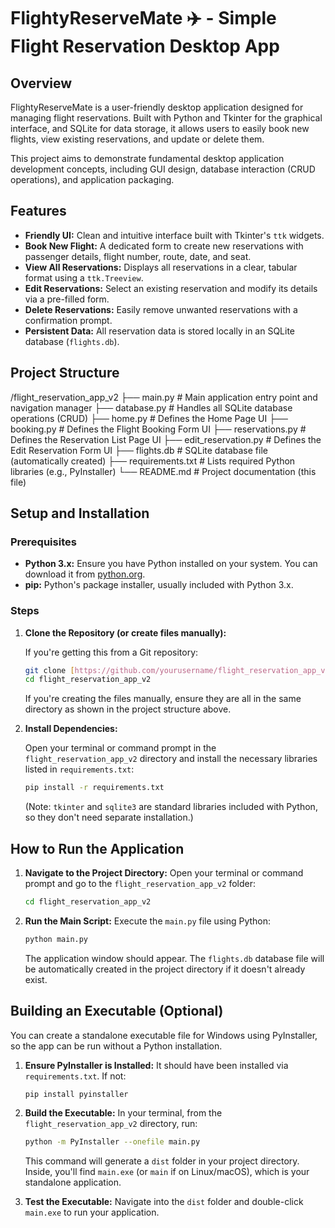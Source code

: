 # FlightyReserveMate ✈️ - Simple Flight Reservation Desktop App

## Overview

FlightyReserveMate is a user-friendly desktop application designed for managing flight reservations. Built with Python and Tkinter for the graphical interface, and SQLite for data storage, it allows users to easily book new flights, view existing reservations, and update or delete them.

This project aims to demonstrate fundamental desktop application development concepts, including GUI design, database interaction (CRUD operations), and application packaging.

## Features

-   **Friendly UI:** Clean and intuitive interface built with Tkinter's `ttk` widgets.
-   **Book New Flight:** A dedicated form to create new reservations with passenger details, flight number, route, date, and seat.
-   **View All Reservations:** Displays all reservations in a clear, tabular format using a `ttk.Treeview`.
-   **Edit Reservations:** Select an existing reservation and modify its details via a pre-filled form.
-   **Delete Reservations:** Easily remove unwanted reservations with a confirmation prompt.
-   **Persistent Data:** All reservation data is stored locally in an SQLite database (`flights.db`).

## Project Structure


/flight_reservation_app_v2
├── main.py                 # Main application entry point and navigation manager
├── database.py             # Handles all SQLite database operations (CRUD)
├── home.py                 # Defines the Home Page UI
├── booking.py              # Defines the Flight Booking Form UI
├── reservations.py         # Defines the Reservation List Page UI
├── edit_reservation.py     # Defines the Edit Reservation Form UI
├── flights.db              # SQLite database file (automatically created)
├── requirements.txt        # Lists required Python libraries (e.g., PyInstaller)
└── README.md               # Project documentation (this file)


## Setup and Installation

### Prerequisites

* **Python 3.x:** Ensure you have Python installed on your system. You can download it from [python.org](https://www.python.org/downloads/).
* **pip:** Python's package installer, usually included with Python 3.x.

### Steps

1.  **Clone the Repository (or create files manually):**

    If you're getting this from a Git repository:
    ```bash
    git clone [https://github.com/yourusername/flight_reservation_app_v2.git](https://github.com/yourusername/flight_reservation_app_v2.git)
    cd flight_reservation_app_v2
    ```
    If you're creating the files manually, ensure they are all in the same directory as shown in the project structure above.

2.  **Install Dependencies:**

    Open your terminal or command prompt in the `flight_reservation_app_v2` directory and install the necessary libraries listed in `requirements.txt`:
    ```bash
    pip install -r requirements.txt
    ```
    (Note: `tkinter` and `sqlite3` are standard libraries included with Python, so they don't need separate installation.)

## How to Run the Application

1.  **Navigate to the Project Directory:**
    Open your terminal or command prompt and go to the `flight_reservation_app_v2` folder:
    ```bash
    cd flight_reservation_app_v2
    ```

2.  **Run the Main Script:**
    Execute the `main.py` file using Python:
    ```bash
    python main.py
    ```
    The application window should appear. The `flights.db` database file will be automatically created in the project directory if it doesn't already exist.

## Building an Executable (Optional)

You can create a standalone executable file for Windows using PyInstaller, so the app can be run without a Python installation.

1.  **Ensure PyInstaller is Installed:**
    It should have been installed via `requirements.txt`. If not:
    ```bash
    pip install pyinstaller
    ```

2.  **Build the Executable:**
    In your terminal, from the `flight_reservation_app_v2` directory, run:
    ```bash
    python -m PyInstaller --onefile main.py
    ```
    This command will generate a `dist` folder in your project directory. Inside, you'll find `main.exe` (or `main` if on Linux/macOS), which is your standalone application.

3.  **Test the Executable:**
    Navigate into the `dist` folder and double-click `main.exe` to run your application.
